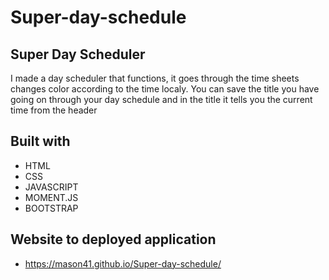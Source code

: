# Super-day-schedule

## Super Day Scheduler
I made a day scheduler that functions, it goes through the time sheets changes color according to the time localy. You can save the title you have going on through your day schedule and in the title it tells you the current time from the header

## Built with
* HTML
* CSS
* JAVASCRIPT
* MOMENT.JS
* BOOTSTRAP

## Website to deployed application
* https://mason41.github.io/Super-day-schedule/


